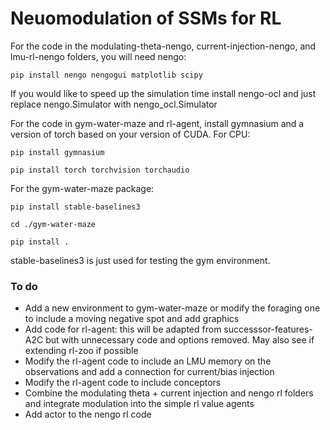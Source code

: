 # Neuomodulation of SSMs for RL

For the code in the modulating-theta-nengo, current-injection-nengo, and lmu-rl-nengo folders, you will need nengo:
<pre><code>pip install nengo nengogui matplotlib scipy </code></pre>
If you would like to speed up the simulation time install nengo-ocl and just replace nengo.Simulator with nengo_ocl.Simulator

For the code in gym-water-maze and rl-agent, install gymnasium and a version of torch based on your version of CUDA. For CPU:
<pre><code>pip install gymnasium</code></pre>
<pre><code>pip install torch torchvision torchaudio</code></pre>

For the gym-water-maze package:
<pre><code>pip install stable-baselines3</code></pre>
<pre><code>cd ./gym-water-maze</code></pre>
<pre><code>pip install .</code></pre>
stable-baselines3 is just used for testing the gym environment.


### To do
- Add a new environment to gym-water-maze or modify the foraging one to include a moving negative spot and add graphics
- Add code for rl-agent: this will be adapted from successsor-features-A2C but with unnecessary code and options removed. May also see if extending rl-zoo if possible
- Modify the rl-agent code to include an LMU memory on the observations and add a connection for current/bias injection
- Modify the rl-agent code to include conceptors
- Combine the modulating theta + current injection and nengo rl folders and integrate modulation into the simple rl value agents
- Add actor to the nengo rl code 
